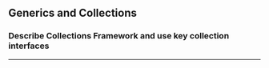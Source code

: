 ## Generics and Collections
### Describe Collections Framework and use key collection interfaces
-----
